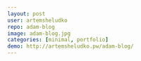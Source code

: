 ```yaml
---
layout: post
user: artemsheludko
repo: adam-blog
image: adam-blog.jpg
categories: [minimal, portfolio]
demo: http://artemsheludko.pw/adam-blog/
---
```


